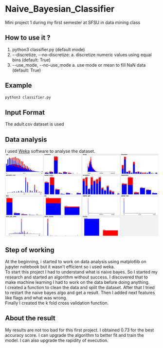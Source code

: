 # Naive_Bayesian_Classifier
Mini project 1 during my first semester at SFSU in data mining class
<br>

## How to use it ?
1. python3 classifier.py (default mode)
2. --discretize, --no-discretize:
  a. discretize numeric values using equal bins (default: True)
3. --use_mode, --no-use_mode
  a. use mode or mean to fill NaN data (default: True)

## Example
```sh
python3 classifier.py
```

## Input Format
The adult.csv dataset is used

## Data analysis
I used [Weka](https://www.cs.waikato.ac.nz/ml/weka/index.html) software to analyse the dataset.
![weka analysis](weka_analysis.png)

## Step of working
At the beginning, i started to work on data analysis using matplotlib on jupyter notebook but it wasn’t efficient so i used weka.<br>
To start this project I had to understand what is naive bayes. So I started my research and started an algorithm without success. I discovered that to make machine learning I had to work on the data before doing anything.<br>
I created a function to clean the data and split the dataset. After that I tried to restart the naive bayes algo and get a result. Then I added next features like flags and what was wrong.<br>
Finally I created the k fold cross validation function.

## About the result
My results are not too bad for this first project.
I obtained 0.73 for the best accuracy score. I can upgrade the algorithm to better fit and train the model. I can also upgrade the rapidity of execution.
